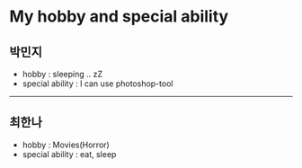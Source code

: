 # My hobby and special ability
## 박민지
- hobby : sleeping .. zZ
- special ability : I can use photoshop-tool

* * *

## 최한나
- hobby : Movies(Horror)
- special ability : eat, sleep

